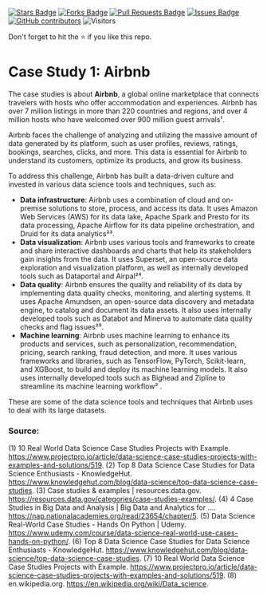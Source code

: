 <a href="https://github.com/drshahizan/Python-big-data/stargazers"><img src="https://img.shields.io/github/stars/drshahizan/Python-big-data" alt="Stars Badge"/></a>
<a href="https://github.com/drshahizan/Python-big-data/network/members"><img src="https://img.shields.io/github/forks/drshahizan/Python-big-data" alt="Forks Badge"/></a>
<a href="https://github.com/drshahizan/Python-big-data/pulls"><img src="https://img.shields.io/github/issues-pr/drshahizan/Python-big-data" alt="Pull Requests Badge"/></a>
<a href="https://github.com/drshahizan/Python-big-data/issues"><img src="https://img.shields.io/github/issues/drshahizan/Python-big-data" alt="Issues Badge"/></a>
<a href="https://github.com/drshahizan/Python-big-data/graphs/contributors"><img alt="GitHub contributors" src="https://img.shields.io/github/contributors/drshahizan/Python-big-data?color=2b9348"></a>
![Visitors](https://api.visitorbadge.io/api/visitors?path=https%3A%2F%2Fgithub.com%2Fdrshahizan%2FPython-big-data&labelColor=%23d9e3f0&countColor=%23697689&style=flat)

Don't forget to hit the :star: if you like this repo.


# Case Study 1: Airbnb
The case studies is about **Airbnb**, a global online marketplace that connects travelers with hosts who offer accommodation and experiences. Airbnb has over 7 million listings in more than 220 countries and regions, and over 4 million hosts who have welcomed over 900 million guest arrivals¹.

Airbnb faces the challenge of analyzing and utilizing the massive amount of data generated by its platform, such as user profiles, reviews, ratings, bookings, searches, clicks, and more. This data is essential for Airbnb to understand its customers, optimize its products, and grow its business.

To address this challenge, Airbnb has built a data-driven culture and invested in various data science tools and techniques, such as:

- **Data infrastructure**: Airbnb uses a combination of cloud and on-premise solutions to store, process, and access its data. It uses Amazon Web Services (AWS) for its data lake, Apache Spark and Presto for its data processing, Apache Airflow for its data pipeline orchestration, and Druid for its data analytics²³.
- **Data visualization**: Airbnb uses various tools and frameworks to create and share interactive dashboards and charts that help its stakeholders gain insights from the data. It uses Superset, an open-source data exploration and visualization platform, as well as internally developed tools such as Dataportal and Airpal²⁴.
- **Data quality**: Airbnb ensures the quality and reliability of its data by implementing data quality checks, monitoring, and alerting systems. It uses Apache Amundsen, an open-source data discovery and metadata engine, to catalog and document its data assets. It also uses internally developed tools such as Databot and Minerva to automate data quality checks and flag issues²⁵.
- **Machine learning**: Airbnb uses machine learning to enhance its products and services, such as personalization, recommendation, pricing, search ranking, fraud detection, and more. It uses various frameworks and libraries, such as TensorFlow, PyTorch, Scikit-learn, and XGBoost, to build and deploy its machine learning models. It also uses internally developed tools such as Bighead and Zipline to streamline its machine learning workflow² .

These are some of the data science tools and techniques that Airbnb uses to deal with its large datasets.
### Source: 
(1) 10 Real World Data Science Case Studies Projects with Example. https://www.projectpro.io/article/data-science-case-studies-projects-with-examples-and-solutions/519.
(2) Top 8 Data Science Case Studies for Data Science Enthusiasts - KnowledgeHut. https://www.knowledgehut.com/blog/data-science/top-data-science-case-studies.
(3) Case studies & examples | resources.data.gov. https://resources.data.gov/categories/case-studies-examples/.
(4) 4 Case Studies in Big Data and Analysis | Big Data and Analytics for .... https://nap.nationalacademies.org/read/23654/chapter/5.
(5) Data Science Real-World Case Studies - Hands On Python | Udemy. https://www.udemy.com/course/data-science-real-world-use-cases-hands-on-python/.
(6) Top 8 Data Science Case Studies for Data Science Enthusiasts - KnowledgeHut. https://www.knowledgehut.com/blog/data-science/top-data-science-case-studies.
(7) 10 Real World Data Science Case Studies Projects with Example. https://www.projectpro.io/article/data-science-case-studies-projects-with-examples-and-solutions/519.
(8) en.wikipedia.org. https://en.wikipedia.org/wiki/Data_science.
